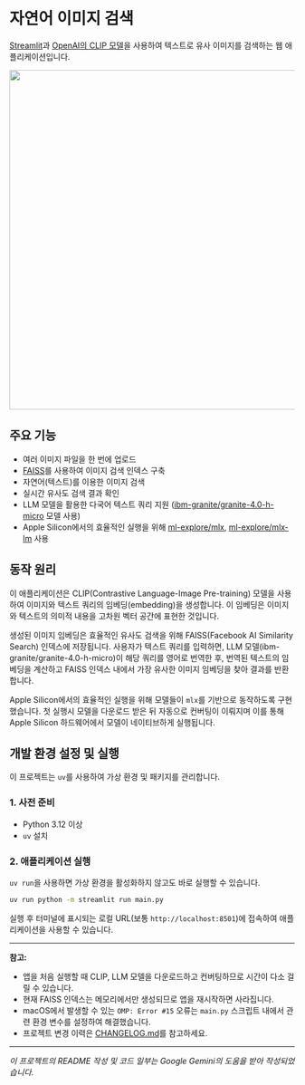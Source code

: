 # 자연어 이미지 검색

[Streamlit](https://streamlit.io)과 [OpenAI의 CLIP 모델](https://huggingface.co/openai/clip-vit-large-patch14)을 사용하여 텍스트로 유사 이미지를 검색하는 웹 애플리케이션입니다.

<img src="https://raw.githubusercontent.com/maakcode/clip-vit/refs/heads/main/docs/1.avif" width="600" />

## 주요 기능

- 여러 이미지 파일을 한 번에 업로드
- [FAISS](https://github.com/facebookresearch/faiss)를 사용하여 이미지 검색 인덱스 구축
- 자연어(텍스트)를 이용한 이미지 검색
- 실시간 유사도 검색 결과 확인
- LLM 모델을 활용한 다국어 텍스트 쿼리 지원 ([ibm-granite/granite-4.0-h-micro](https://huggingface.co/ibm-granite/granite-4.0-h-micro) 모델 사용)
- Apple Silicon에서의 효율적인 실행을 위해 [ml-explore/mlx](https://github.com/ml-explore/mlx), [ml-explore/mlx-lm](https://github.com/ml-explore/mlx-lm) 사용

## 동작 원리

이 애플리케이션은 CLIP(Contrastive Language-Image Pre-training) 모델을 사용하여 이미지와 텍스트 쿼리의 임베딩(embedding)을 생성합니다. 이 임베딩은 이미지와 텍스트의 의미적 내용을 고차원 벡터 공간에 표현한 것입니다.

생성된 이미지 임베딩은 효율적인 유사도 검색을 위해 FAISS(Facebook AI Similarity Search) 인덱스에 저장됩니다. 사용자가 텍스트 쿼리를 입력하면, LLM 모델(ibm-granite/granite-4.0-h-micro)이 해당 쿼리를 영어로 번역한 후, 번역된 텍스트의 임베딩을 계산하고 FAISS 인덱스 내에서 가장 유사한 이미지 임베딩을 찾아 결과를 반환합니다.

Apple Silicon에서의 효율적인 실행을 위해 모델들이 `mlx`를 기반으로 동작하도록 구현했습니다. 첫 실행시 모델을 다운로드 받은 뒤 자동으로 컨버팅이 이뤄지며 이를 통해 Apple Silicon 하드웨어에서 모델이 네이티브하게 실행됩니다.

## 개발 환경 설정 및 실행

이 프로젝트는 `uv`를 사용하여 가상 환경 및 패키지를 관리합니다.

### 1. 사전 준비

- Python 3.12 이상
- `uv` 설치

### 2. 애플리케이션 실행

`uv run`을 사용하면 가상 환경을 활성화하지 않고도 바로 실행할 수 있습니다.

```bash
uv run python -m streamlit run main.py
```

실행 후 터미널에 표시되는 로컬 URL(보통 `http://localhost:8501`)에 접속하여 애플리케이션을 사용할 수 있습니다.


---

**참고:**

- 앱을 처음 실행할 때 CLIP, LLM 모델을 다운로드하고 컨버팅하므로 시간이 다소 걸릴 수 있습니다.
- 현재 FAISS 인덱스는 메모리에서만 생성되므로 앱을 재시작하면 사라집니다.
- macOS에서 발생할 수 있는 `OMP: Error #15` 오류는 `main.py` 스크립트 내에서 관련 환경 변수를 설정하여 해결했습니다.
- 프로젝트 변경 이력은 [CHANGELOG.md](./CHANGELOG.md)를 참고하세요.

---

_이 프로젝트의 README 작성 및 코드 일부는 Google Gemini의 도움을 받아 작성되었습니다._
